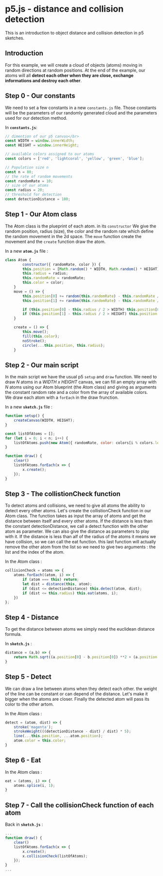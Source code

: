 # p5.js - distance and collision detection

This is an introduction to object distance and collision detection in p5 sketches.

## Introduction 

For this example, we will create a cloud of objects (atoms) moving in random directions at random positions. At the end of the example, our atoms will all <b>detect each other when they are close, exchange informations and destroy each other</b>.

## Step 0 - Our constants

We need to set a few constants in a new <code>constants.js</code> file.
Those constants will be the parameters of our randomly generated cloud and the parameters used for our detection method.

In <b><code>constants.js</code></b>:
```js
// dimention of our p5 canvas</br>
const WIDTH = window.innerWidth;
const HEIGHT = window.innerHeight;

// available colors assigned to our atoms
const colors = ['red', 'lightcoral', 'yellow', 'green', 'blue'];

// Population size n
const n = 80;
// the rate of random movements 
const randomRate = 10;
// size of our atoms
const radius = 20;
// threshold for detection
const detectionDistance = 100;
```

## Step 1 - Our Atom class

<p>The Atom class is the plueprint of each atom. in its <code>constructor</code> We give the random position, radius (size), the color and the random rate which define the random movement in the 2d space. The <code>move</code> function create the movement and the <code>create</code> function draw the atom.</p>

In a new <b><code>atom.js</code></b> file :

```js
class Atom {
        constructor({ randomRate, color }) {
        this.position = [Math.random() * WIDTH, Math.random() * HEIGHT]
        this.radius = radius;
        this.randomRate = randomRate;
        this.color = color;
    }
    move = () => {
        this.position[0] += random(this.randomRate) - this.randomRate / 2;
        this.position[1] += random(this.randomRate) - this.randomRate / 2;

        if (this.position[0] - this.radius / 2 > WIDTH) this.position[0] = - this.radius
        if (this.position[1] - this.radius / 2 > HEIGHT) this.position[1] = - this.radius;
    }

    create = () => {
        this.move();
        fill(this.color);
        noStroke();
        circle(...this.position, this.radius);
    }
```

## Step 2 - Our main script

<p>
In the main script we have the usual p5 <code>setup</code> and <code>draw</code> function. We need to draw <i>N</i> atoms in a <i>WIDTH x HEIGHT</i> canvas, we can fill an empty array with <i>N</i> atoms using our Atom blueprint (the Atom class) and giving as arguments the constant random rate and a color from the array of available colors.</br>We draw each atom with a <code>forEach</code> in the draw frunction.
</p>

In a new <b><code>sketch.js</code></b> file :

```js
function setup() {
    createCanvas(WIDTH, HEIGHT);
}

const listOfAtoms = [];
for (let i = 0; i < n; i++) {
    listOfAtoms.push(new Atom({ randomRate, color: colors[i % colors.length] }))
}

function draw() {
    clear()
    listOfAtoms.forEach(x => {
        x.create();
    });
}
```

## Step 3 - The collistionCheck function

To detect atoms and collisions, we need to give all atoms the ability to detect every other atoms. Let's create the collistionCheck function in our Atom class. The function takes as input the array of atoms and get the distance between itself and every other atoms. If the distance is less than the constant detectionDistance, we call a detect function with the other atom as parameter. We can also give the distance as parameters to play with it. If the distance is less than alf of the radius of the atoms it means we have collision, so we can call the eat function. this last function will actually remove the other atom from the list so we need to give two arguments : the list and the index of the atom.

In the Atom class :
```js
collisionCheck = atoms => {
    atoms.forEach((atom, i) => {
        if (atom === this) return;
        let dist = distance(this, atom);
        if (dist <= detectionDistance) this.detect(atom, dist);
        if (dist <= this.radius) this.eat(atoms, i);
    })
};
```

## Step 4 - Distance

To get the distance between atoms we simply need the euclidean distance formula.

In <b><code>sketch.js</code></b> :
```js
distance = (a,b) => {
    return Math.sqrt((a.position[0] - b.position[0]) **2 + (a.position[1] - b.position[1]) **2);
}
```

## Step 5 - Detect

We can draw a line between atoms when they detect each other. the weight of the line can be constant or can depend of the distance. Let's make it bigger when the atoms are closer. Finally the detected atom will pass its color to the other artom.

In the Atom class :
```js
detect = (atom, dist) => {
    stroke('magenta');
    strokeWeight(((detectionDistance - dist) / dist) * 5);
    line(...this.position, ...atom.position);
    atom.color = this.color;
}
```
	

## Step 6 - Eat

In the Atom class :
```js
eat = (atoms, i) => {
    atoms.splice(i, 1);
}
```

## Step 7 - Call the collisionCheck function of each atom

Back in <b><code>sketch.js</code></b> :
```js
...
function draw() {
    clear()
    listOfAtoms.forEach(x => {
        x.create();
        x.collisionCheck(listOfAtoms);
    });
}
...
```


